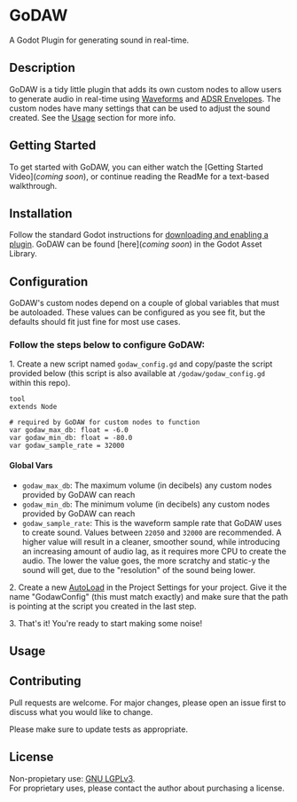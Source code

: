 # GoDAW
A Godot Plugin for generating sound in real-time.

## Description
GoDAW is a tidy little plugin that adds its own custom nodes to allow users to generate audio in real-time using [Waveforms](https://en.wikipedia.org/wiki/Waveform) and [ADSR Envelopes](https://en.wikipedia.org/wiki/Envelope_(music)). The custom nodes have many settings that can be used to adjust the sound created. See the [Usage](#usage) section for more info.

## Getting Started
To get started with GoDAW, you can either watch the [Getting Started Video](*coming soon*), or continue reading the ReadMe for a text-based walkthrough.

## Installation
Follow the standard Godot instructions for [downloading and enabling a plugin](https://docs.godotengine.org/en/stable/tutorials/plugins/editor/installing_plugins.html#installing-a-plugin).
GoDAW can be found [here](*coming soon*) in the Godot Asset Library.

## Configuration
GoDAW's custom nodes depend on a couple of global variables that must be autoloaded. These values can be configured as you see fit, but the defaults should fit just fine for most use cases.

### Follow the steps below to configure GoDAW:
1\. Create a new script named `godaw_config.gd` and copy/paste the script provided below (this script is also available at `/godaw/godaw_config.gd` within this repo).
```
tool
extends Node

# required by GoDAW for custom nodes to function
var godaw_max_db: float = -6.0
var godaw_min_db: float = -80.0
var godaw_sample_rate = 32000
```
#### Global Vars
- `godaw_max_db`: The maximum volume (in decibels) any custom nodes provided by GoDAW can reach
- `godaw_min_db`: The minimum volume (in decibels) any custom nodes provided by GoDAW can reach
- `godaw_sample_rate`: This is the waveform sample rate that GoDAW uses to create sound. Values between `22050` and `32000` are recommended. A higher value will result in a cleaner, smoother sound, while introducing an increasing amount of audio lag, as it requires more CPU to create the audio. The lower the value goes, the more scratchy and static-y the sound will get, due to the "resolution" of the sound being lower.

2\. Create a new [AutoLoad](https://docs.godotengine.org/en/stable/getting_started/step_by_step/singletons_autoload.html#autoload) in the Project Settings for your project. Give it the name "GodawConfig" (this must match exactly) and make sure that the path is pointing at the script you created in the last step.

3\. That's it! You're ready to start making some noise!

## Usage


## Contributing
Pull requests are welcome. For major changes, please open an issue first to discuss what you would like to change.

Please make sure to update tests as appropriate.

## License
Non-propietary use: [GNU LGPLv3](https://choosealicense.com/licenses/lgpl-3.0/).\
For proprietary uses, please contact the author about purchasing a license.
